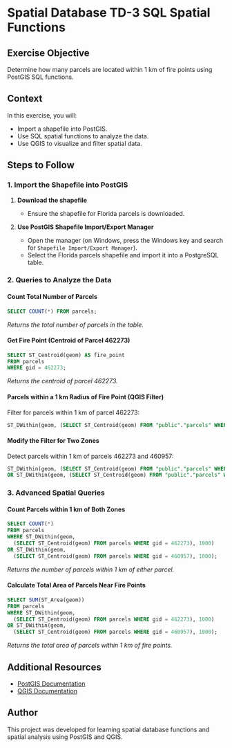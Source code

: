 # Spatial Database TD-3 SQL Spatial Functions

## Exercise Objective
Determine how many parcels are located within 1 km of fire points using PostGIS SQL functions.

## Context
In this exercise, you will:
- Import a shapefile into PostGIS.
- Use SQL spatial functions to analyze the data.
- Use QGIS to visualize and filter spatial data.

## Steps to Follow

### 1. Import the Shapefile into PostGIS
1. **Download the shapefile**
   - Ensure the shapefile for Florida parcels is downloaded.

2. **Use PostGIS Shapefile Import/Export Manager**
   - Open the manager (on Windows, press the Windows key and search for `Shapefile Import/Export Manager`).
   - Select the Florida parcels shapefile and import it into a PostgreSQL table.

### 2. Queries to Analyze the Data

#### Count Total Number of Parcels
```sql
SELECT COUNT(*) FROM parcels;
```
*Returns the total number of parcels in the table.*

#### Get Fire Point (Centroid of Parcel 462273)
```sql
SELECT ST_Centroid(geom) AS fire_point
FROM parcels
WHERE gid = 462273;
```
*Returns the centroid of parcel 462273.*

#### Parcels within a 1 km Radius of Fire Point (QGIS Filter)
Filter for parcels within 1 km of parcel 462273:
```sql
ST_DWithin(geom, (SELECT ST_Centroid(geom) FROM "public"."parcels" WHERE gid = 462273), 1000);
```

#### Modify the Filter for Two Zones
Detect parcels within 1 km of parcels 462273 and 460957:
```sql
ST_DWithin(geom, (SELECT ST_Centroid(geom) FROM "public"."parcels" WHERE gid = 462273), 1000) 
OR ST_DWithin(geom, (SELECT ST_Centroid(geom) FROM "public"."parcels" WHERE gid = 460957), 1000);
```

### 3. Advanced Spatial Queries

#### Count Parcels within 1 km of Both Zones
```sql
SELECT COUNT(*) 
FROM parcels 
WHERE ST_DWithin(geom, 
  (SELECT ST_Centroid(geom) FROM parcels WHERE gid = 462273), 1000) 
OR ST_DWithin(geom, 
  (SELECT ST_Centroid(geom) FROM parcels WHERE gid = 460957), 1000);
```
*Returns the number of parcels within 1 km of either parcel.*

#### Calculate Total Area of Parcels Near Fire Points
```sql
SELECT SUM(ST_Area(geom)) 
FROM parcels 
WHERE ST_DWithin(geom, 
  (SELECT ST_Centroid(geom) FROM parcels WHERE gid = 462273), 1000) 
OR ST_DWithin(geom, 
  (SELECT ST_Centroid(geom) FROM parcels WHERE gid = 460957), 1000);
```
*Returns the total area of parcels within 1 km of fire points.*

## Additional Resources
- [PostGIS Documentation](https://postgis.net/documentation/)
- [QGIS Documentation](https://qgis.org/en/docs/index.html)

## Author
This project was developed for learning spatial database functions and spatial analysis using PostGIS and QGIS.
